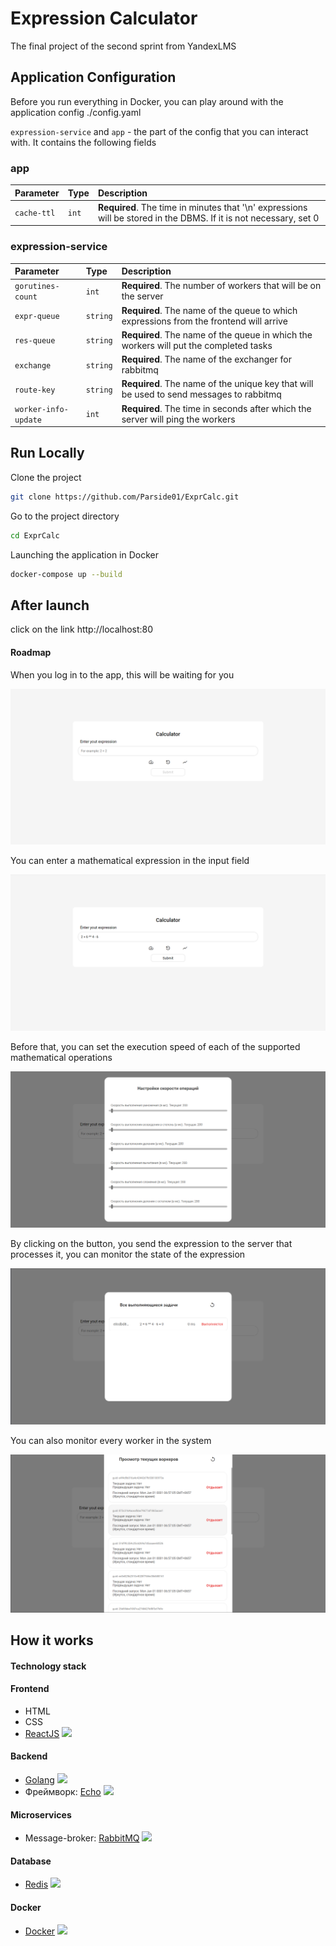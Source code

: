 # Expression Calculator

The final project of the second sprint from YandexLMS




## Application Configuration

Before you run everything in Docker, you can play around with the application config ./config.yaml

`expression-service` and `app` - the part of the config that you can interact with. It contains the following fields

### app
| Parameter | Type     | Description                |
| :-------- | :------- | :------------------------- |
| `cache-ttl` | `int` | **Required**. The time in minutes that '\n' expressions will be stored in the DBMS. If it is not necessary, set 0 |


### expression-service
| Parameter        | Type     | Description                |
| :-------------   | :------- | :------------------------- |
| `gorutines-count`| `int`    | **Required**. The number of workers that will be on the server|
| `expr-queue`     | `string` | **Required**. The name of the queue to which expressions from the frontend will arrive |
| `res-queue`      | `string` | **Required**. The name of the queue in which the workers will put the completed tasks| 
| `exchange`       | `string` | **Required**. The name of the exchanger for rabbitmq|
| `route-key`      | `string` | **Required**. The name of the unique key that will be used to send messages to rabbitmq|
|`worker-info-update`| `int` |  **Required**. The time in seconds after which the server will ping the workers|

## Run Locally

Clone the project

```bash
git clone https://github.com/Parside01/ExprCalc.git
```

Go to the project directory

```bash
cd ExprCalc
```

Launching the application in Docker

```bash
docker-compose up --build
```


## After launch

click on the link http://localhost:80

#### Roadmap

When you log in to the app, this will be waiting for you

![App Screenshot](./screenshots/home-screen.png)

You can enter a mathematical expression in the input field

![App Screenshot](./screenshots/example.png)

Before that, you can set the execution speed of each of the supported mathematical operations

![App Screenshot](./screenshots/options.png)

By clicking on the button, you send the expression to the server that processes it, you can monitor the state of the expression

![App Screenshot](./screenshots/tasks.png)

You can also monitor every worker in the system

![App Screenshot](./screenshots/worker-monitoring.png)



## How it works

#### Technology stack


#### Frontend
- HTML
- CSS
- [ReactJS](https://reactjs.org/) <img src="https://upload.wikimedia.org/wikipedia/commons/a/a7/React-icon.svg" width="40">

#### Backend
- [Golang](https://golang.org/) <img src="https://blog.golang.org/go-brand/Go-Logo/SVG/Go-Logo_Aqua.svg" width="40">
- Фреймворк: [Echo](https://github.com/labstack/echo) <img src="https://avatars.githubusercontent.com/u/18666616?s=200&v=4" width="40">

#### Microservices
- Message-broker: [RabbitMQ](https://www.rabbitmq.com/) <img src="https://storage.yandexcloud.net/media.ref-model.ru/Rabbit_MQ_logo_67175cb0a9.png" width="40">

#### Database
- [Redis](https://redis.io/) <img src="https://raw.githubusercontent.com/redis/redis-io/8407239da448d843968d53a412e9c84138a60f1c/public/images/redis-logo.svg" width="40">

#### Docker
- [Docker](https://www.docker.com/) <img src="https://www.docker.com/sites/default/files/d8/2019-07/vertical-logo-monochromatic.png" width="40">





